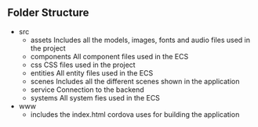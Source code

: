 ## Folder Structure

* src
  * assets
    Includes all the models, images, fonts and audio files used in the project  
  * components
    All component files used in the ECS
  * css
    CSS files used in the project
  * entities
    All entity files used in the ECS
  * scenes
    Includes all the different scenes shown in the application
  * service
    Connection to the backend
  * systems
    All system fies used in the ECS
* www
  * includes the index.html cordova uses for building the application 

